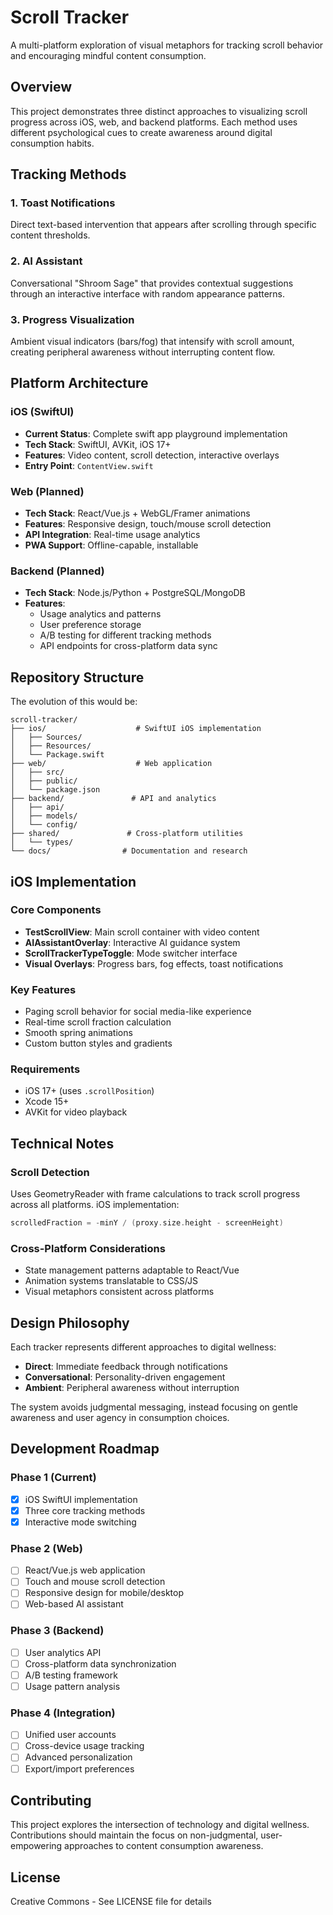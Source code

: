 # Scroll Tracker

A multi-platform exploration of visual metaphors for tracking scroll behavior and encouraging mindful content consumption.

## Overview

This project demonstrates three distinct approaches to visualizing scroll progress across iOS, web, and backend platforms. Each method uses different psychological cues to create awareness around digital consumption habits.

## Tracking Methods

### 1. Toast Notifications
Direct text-based intervention that appears after scrolling through specific content thresholds.

### 2. AI Assistant
Conversational "Shroom Sage" that provides contextual suggestions through an interactive interface with random appearance patterns.

### 3. Progress Visualization  
Ambient visual indicators (bars/fog) that intensify with scroll amount, creating peripheral awareness without interrupting content flow.

## Platform Architecture

### iOS (SwiftUI)
- **Current Status**: Complete swift app playground implementation
- **Tech Stack**: SwiftUI, AVKit, iOS 17+
- **Features**: Video content, scroll detection, interactive overlays
- **Entry Point**: `ContentView.swift`

### Web (Planned)
- **Tech Stack**: React/Vue.js + WebGL/Framer animations
- **Features**: Responsive design, touch/mouse scroll detection
- **API Integration**: Real-time usage analytics
- **PWA Support**: Offline-capable, installable

### Backend (Planned)
- **Tech Stack**: Node.js/Python + PostgreSQL/MongoDB
- **Features**: 
  - Usage analytics and patterns
  - User preference storage
  - A/B testing for different tracking methods
  - API endpoints for cross-platform data sync

## Repository Structure
The evolution of this would be: 

```
scroll-tracker/
├── ios/                    # SwiftUI iOS implementation
│   ├── Sources/
│   ├── Resources/
│   └── Package.swift
├── web/                    # Web application
│   ├── src/
│   ├── public/
│   └── package.json
├── backend/               # API and analytics
│   ├── api/
│   ├── models/
│   └── config/
├── shared/               # Cross-platform utilities
│   └── types/
└── docs/                # Documentation and research
```

## iOS Implementation

### Core Components
- **TestScrollView**: Main scroll container with video content
- **AIAssistantOverlay**: Interactive AI guidance system
- **ScrollTrackerTypeToggle**: Mode switcher interface
- **Visual Overlays**: Progress bars, fog effects, toast notifications

### Key Features
- Paging scroll behavior for social media-like experience
- Real-time scroll fraction calculation
- Smooth spring animations
- Custom button styles and gradients

### Requirements
- iOS 17+ (uses `.scrollPosition`)
- Xcode 15+
- AVKit for video playback

## Technical Notes

### Scroll Detection
Uses GeometryReader with frame calculations to track scroll progress across all platforms. iOS implementation:

```swift
scrolledFraction = -minY / (proxy.size.height - screenHeight)
```

### Cross-Platform Considerations
- State management patterns adaptable to React/Vue
- Animation systems translatable to CSS/JS
- Visual metaphors consistent across platforms

## Design Philosophy

Each tracker represents different approaches to digital wellness:
- **Direct**: Immediate feedback through notifications
- **Conversational**: Personality-driven engagement
- **Ambient**: Peripheral awareness without interruption

The system avoids judgmental messaging, instead focusing on gentle awareness and user agency in consumption choices.

## Development Roadmap

### Phase 1 (Current)
- [x] iOS SwiftUI implementation
- [x] Three core tracking methods
- [x] Interactive mode switching

### Phase 2 (Web)
- [ ] React/Vue.js web application
- [ ] Touch and mouse scroll detection
- [ ] Responsive design for mobile/desktop
- [ ] Web-based AI assistant

### Phase 3 (Backend)
- [ ] User analytics API
- [ ] Cross-platform data synchronization
- [ ] A/B testing framework
- [ ] Usage pattern analysis

### Phase 4 (Integration)
- [ ] Unified user accounts
- [ ] Cross-device usage tracking
- [ ] Advanced personalization
- [ ] Export/import preferences

## Contributing

This project explores the intersection of technology and digital wellness. Contributions should maintain the focus on non-judgmental, user-empowering approaches to content consumption awareness.

## License

Creative Commons - See LICENSE file for details
